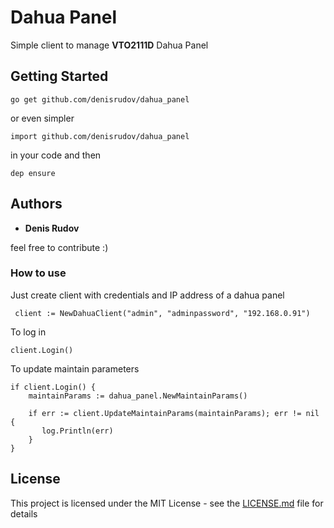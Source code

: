 # Dahua Panel

Simple client to manage **VTO2111D** Dahua Panel

## Getting Started

```go get github.com/denisrudov/dahua_panel```

or even simpler

```import github.com/denisrudov/dahua_panel ``` 

in your code and then

``` dep ensure ```
 

## Authors

* **Denis Rudov** 

feel free to contribute :)


### How to use

Just create client with credentials and IP address of a dahua panel

``` client := NewDahuaClient("admin", "adminpassword", "192.168.0.91")```


To log in

``` client.Login() ```

To update maintain parameters

```
if client.Login() {
    maintainParams := dahua_panel.NewMaintainParams()

    if err := client.UpdateMaintainParams(maintainParams); err != nil {
       log.Println(err)
    }
}
```


## License

This project is licensed under the MIT License - see the [LICENSE.md](LICENSE.md) file for details
